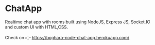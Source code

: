 # ChatApp
Realtime chat app with rooms built using NodeJS, Express JS, Socket.IO and custom UI with HTML,CSS.
<br><br>
Check on 👉 https://boghara-node-chat-app.herokuapp.com/
